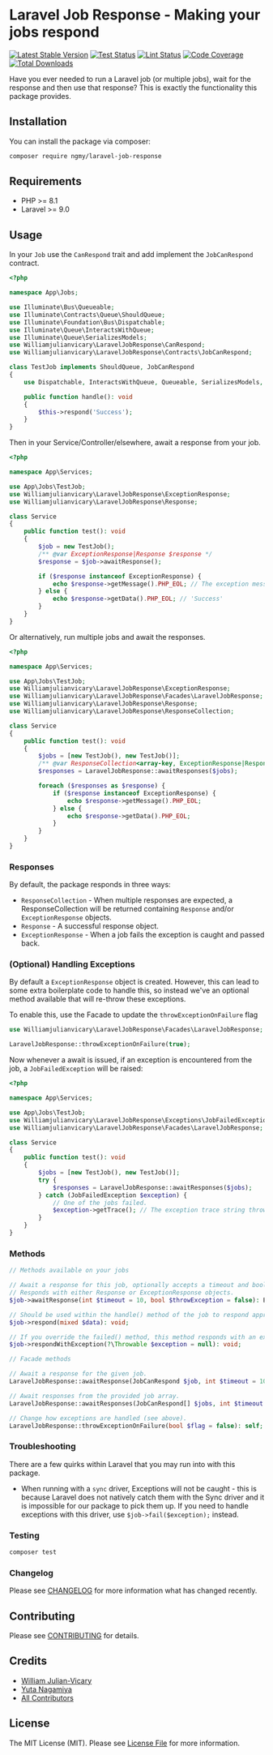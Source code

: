 # Laravel Job Response - Making your jobs respond

[![Latest Stable Version](https://img.shields.io/packagist/v/ngmy/laravel-job-response.svg?style=flat-square&label=stable)](https://packagist.org/packages/ngmy/laravel-job-response)
[![Test Status](https://img.shields.io/github/actions/workflow/status/ngmy/laravel-job-response/test.yml?style=flat-square&label=test)](https://github.com/ngmy/laravel-job-response/actions/workflows/test.yml)
[![Lint Status](https://img.shields.io/github/actions/workflow/status/ngmy/laravel-job-response/lint.yml?style=flat-square&label=lint)](https://github.com/ngmy/laravel-job-response/actions/workflows/lint.yml)
[![Code Coverage](https://img.shields.io/coverallsCoverage/github/ngmy/laravel-job-response?style=flat-square)](https://coveralls.io/github/ngmy/laravel-job-response)
[![Total Downloads](https://img.shields.io/packagist/dt/ngmy/laravel-job-response.svg?style=flat-square)](https://packagist.org/packages/ngmy/laravel-job-response)

Have you ever needed to run a Laravel job (or multiple jobs), wait for the response and then use that response? This is
exactly the functionality this package provides.

## Installation

You can install the package via composer:

```bash
composer require ngmy/laravel-job-response
```

## Requirements

- PHP >= 8.1
- Laravel >= 9.0

## Usage

In your `Job` use the `CanRespond` trait and add implement the `JobCanRespond` contract.

```php
<?php

namespace App\Jobs;

use Illuminate\Bus\Queueable;
use Illuminate\Contracts\Queue\ShouldQueue;
use Illuminate\Foundation\Bus\Dispatchable;
use Illuminate\Queue\InteractsWithQueue;
use Illuminate\Queue\SerializesModels;
use Williamjulianvicary\LaravelJobResponse\CanRespond;
use Williamjulianvicary\LaravelJobResponse\Contracts\JobCanRespond;

class TestJob implements ShouldQueue, JobCanRespond
{
    use Dispatchable, InteractsWithQueue, Queueable, SerializesModels, CanRespond;

    public function handle(): void
    {
        $this->respond('Success');
    }
}
```

Then in your Service/Controller/elsewhere, await a response from your job.

```php
<?php

namespace App\Services;

use App\Jobs\TestJob;
use Williamjulianvicary\LaravelJobResponse\ExceptionResponse;
use Williamjulianvicary\LaravelJobResponse\Response;

class Service
{
    public function test(): void
    {
        $job = new TestJob();
        /** @var ExceptionResponse|Response $response */
        $response = $job->awaitResponse();

        if ($response instanceof ExceptionResponse) {
            echo $response->getMessage().PHP_EOL; // The exception message string thrown by the job.
        } else {
            echo $response->getData().PHP_EOL; // 'Success'
        }
    }
}
```

Or alternatively, run multiple jobs and await the responses.

```php
<?php

namespace App\Services;

use App\Jobs\TestJob;
use Williamjulianvicary\LaravelJobResponse\ExceptionResponse;
use Williamjulianvicary\LaravelJobResponse\Facades\LaravelJobResponse;
use Williamjulianvicary\LaravelJobResponse\Response;
use Williamjulianvicary\LaravelJobResponse\ResponseCollection;

class Service
{
    public function test(): void
    {
        $jobs = [new TestJob(), new TestJob()];
        /** @var ResponseCollection<array-key, ExceptionResponse|Response> */
        $responses = LaravelJobResponse::awaitResponses($jobs);

        foreach ($responses as $response) {
            if ($response instanceof ExceptionResponse) {
                echo $response->getMessage().PHP_EOL;
            } else {
                echo $response->getData().PHP_EOL;
            }
        }
    }
}
```

### Responses

By default, the package responds in three ways:

- `ResponseCollection` - When multiple responses are expected, a ResponseCollection will be returned containing
  `Response` and/or `ExceptionResponse` objects.
- `Response` - A successful response object.
- `ExceptionResponse` - When a job fails the exception is caught and passed back.

### (Optional) Handling Exceptions

By default a `ExceptionResponse` object is created. However, this can lead to some extra boilerplate code to handle
this, so instead we've an optional method available that will re-throw these exceptions.

To enable this, use the Facade to update the `throwExceptionOnFailure` flag

```php
use Williamjulianvicary\LaravelJobResponse\Facades\LaravelJobResponse;

LaravelJobResponse::throwExceptionOnFailure(true);
```

Now whenever a await is issued, if an exception is encountered from the job, a `JobFailedException` will be raised:

```php
<?php

namespace App\Services;

use App\Jobs\TestJob;
use Williamjulianvicary\LaravelJobResponse\Exceptions\JobFailedException;
use Williamjulianvicary\LaravelJobResponse\Facades\LaravelJobResponse;

class Service
{
    public function test(): void
    {
        $jobs = [new TestJob(), new TestJob()];
        try {
            $responses = LaravelJobResponse::awaitResponses($jobs);
        } catch (JobFailedException $exception) {
            // One of the jobs failed.
            $exception->getTrace(); // The exception trace string thrown by the job.
        }
    }
}
```

### Methods

```php
// Methods available on your jobs

// Await a response for this job, optionally accepts a timeout and bool whether a exception should be raised if the job fails.
// Responds with either Response or ExceptionResponse objects.
$job->awaitResponse(int $timeout = 10, bool $throwException = false): ExceptionResponse|Response;

// Should be used within the handle() method of the job to respond appropriately.
$job->respond(mixed $data): void;

// If you override the failed() method, this method responds with an exception.
$job->respondWithException(?\Throwable $exception = null): void;

// Facade methods

// Await a response for the given job.
LaravelJobResponse::awaitResponse(JobCanRespond $job, int $timeout = 10): ExceptionResponse|Response;

// Await responses from the provided job array.
LaravelJobResponse::awaitResponses(JobCanRespond[] $jobs, int $timeout = 10): ResponseCollection<array-key, ExceptionResponse|Response>;

// Change how exceptions are handled (see above).
LaravelJobResponse::throwExceptionOnFailure(bool $flag = false): self;
```

### Troubleshooting

There are a few quirks within Laravel that you may run into with this package.

- When running with a `sync` driver, Exceptions will not be caught - this is because Laravel does not natively catch
  them with the Sync driver and it is impossible for our package to pick them up. If you need to handle exceptions with
  this driver, use `$job->fail($exception);` instead.

### Testing

```bash
composer test
```

### Changelog

Please see [CHANGELOG](CHANGELOG.md) for more information what has changed recently.

## Contributing

Please see [CONTRIBUTING](CONTRIBUTING.md) for details.

## Credits

- [William Julian-Vicary](https://github.com/williamjulianvicary)
- [Yuta Nagamiya](https://github.com/ngmy)
- [All Contributors](https://github.com/ngmy/laravel-job-response/contributors)

## License

The MIT License (MIT). Please see [License File](LICENSE.md) for more information.
